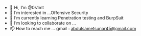 - 👋 Hi, I’m @0s1mt
- 👀 I’m interested in ...Offensive Security
- 🌱 I’m currently learning  Penetration testing and BurpSuit
- 💞️ I’m looking to collaborate on ... 
- 📫 How to reach me ... gmail : abdulsametsunar45@gmail.com
<!---
0s1mt/0s1mt is a ✨ special ✨ repository because its `README.md` (this file) appears on your GitHub profile.
profesyone yazılımcı olmak tek hayalim
--->
